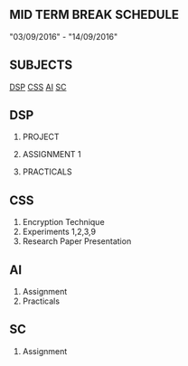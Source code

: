 


## MID TERM BREAK SCHEDULE

"03/09/2016" - "14/09/2016"

## SUBJECTS
[DSP](https://github.com/FrCRCECompsInterns/Final-Year-Computers/blob/master/mid-term-work.md#dsp)
[CSS](https://github.com/FrCRCECompsInterns/Final-Year-Computers/blob/master/mid-term-work.md#css)
[AI](https://github.com/FrCRCECompsInterns/Final-Year-Computers/blob/master/mid-term-work.md#ai)
[SC](https://github.com/FrCRCECompsInterns/Final-Year-Computers/blob/master/mid-term-work.md#sc)

## DSP
1. PROJECT 

2. ASSIGNMENT 1

3. PRACTICALS

## CSS
1. Encryption Technique
2. Experiments 1,2,3,9
3. Research Paper Presentation
    
## AI
1. Assignment
2. Practicals
    
## SC
1. Assignment
